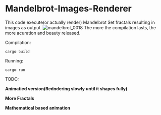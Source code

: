 # Mandelbrot-Images-Renderer
This code execute(or actually render) Mandelbrot Set fractals resulting in images as output.
![mandelbrot_0018](https://user-images.githubusercontent.com/109701506/236647025-86de7365-aa89-42ae-ac28-3f6954be8d49.png)
The more the compilation lasts, the more acuration and beauty released.

Compilation:
```
cargo build
```
Running:
```
cargo run
```

TODO:

**Animatied version(Redndering slowly until it shapes fully)**

**More Fractals**

**Mathematical based animation**


